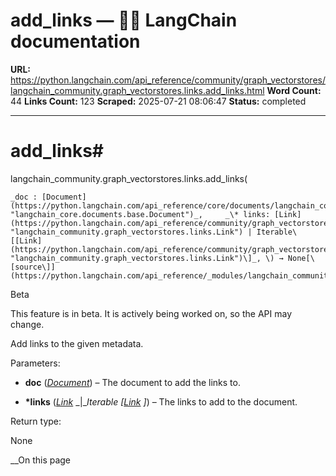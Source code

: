 # add_links — 🦜🔗 LangChain  documentation

**URL:** https://python.langchain.com/api_reference/community/graph_vectorstores/langchain_community.graph_vectorstores.links.add_links.html
**Word Count:** 44
**Links Count:** 123
**Scraped:** 2025-07-21 08:06:47
**Status:** completed

---

# add\_links\#

langchain\_community.graph\_vectorstores.links.add\_links\(

    _doc : [Document](https://python.langchain.com/api_reference/core/documents/langchain_core.documents.base.Document.html#langchain_core.documents.base.Document "langchain_core.documents.base.Document")_,     _\* links: [Link](https://python.langchain.com/api_reference/community/graph_vectorstores/langchain_community.graph_vectorstores.links.Link.html#langchain_community.graph_vectorstores.links.Link "langchain_community.graph_vectorstores.links.Link") | Iterable\[[Link](https://python.langchain.com/api_reference/community/graph_vectorstores/langchain_community.graph_vectorstores.links.Link.html#langchain_community.graph_vectorstores.links.Link "langchain_community.graph_vectorstores.links.Link")\]_, \) → None[\[source\]](https://python.langchain.com/api_reference/_modules/langchain_community/graph_vectorstores/links.html#add_links)\#     

Beta

This feature is in beta. It is actively being worked on, so the API may change.

Add links to the given metadata.

Parameters:     

  * **doc** \([_Document_](https://python.langchain.com/api_reference/core/documents/langchain_core.documents.base.Document.html#langchain_core.documents.base.Document "langchain_core.documents.base.Document")\) – The document to add the links to.

  * **\*links** \([_Link_](https://python.langchain.com/api_reference/community/graph_vectorstores/langchain_community.graph_vectorstores.links.Link.html#langchain_community.graph_vectorstores.links.Link "langchain_community.graph_vectorstores.links.Link") _|__Iterable_ _\[_[_Link_](https://python.langchain.com/api_reference/community/graph_vectorstores/langchain_community.graph_vectorstores.links.Link.html#langchain_community.graph_vectorstores.links.Link "langchain_community.graph_vectorstores.links.Link") _\]_\) – The links to add to the document.

Return type:     

None

__On this page